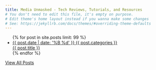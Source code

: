 ```yaml
---
title: Media Unmasked - Tech Reviews, Tutorials, and Resources
# You don't need to edit this file, it's empty on purpose.
# Edit theme's home layout instead if you wanna make some changes
# See: https://jekyllrb.com/docs/themes/#overriding-theme-defaults
---
```

<div class="wrapper scene-element scene-element--fadeUp10">
  <ul class="posts">
    {% for post in site.posts limit: 99 %}
      <li class="post">
        <a href="{{ site.url }}{{ site.baseurl }}{{ post.url }}" class="scene-element scene-element--fadeBig" style="background: url({{ site.url }}{{ site.baseurl }}{{ post.image }}) center center no-repeat;">
          <div class="post-details">
            <span class="post-date">{{ post.date | date: '%B %d'  }}</span>
            <span class="post-category">{{ post.categories }}</span>
          </div>
          <span class="post-title">{{ post.title }}</span>
        </a>
      </li>
    {% endfor %}
  </ul>
</div>
<div class="container scene-element scene-element--fadeDown10">
  <div class="center-align"><a href="{{ site.url }}{{ site.baseurl }}/sitemap/" class="btn blue darken-4">View All Posts</a></div>
</div>